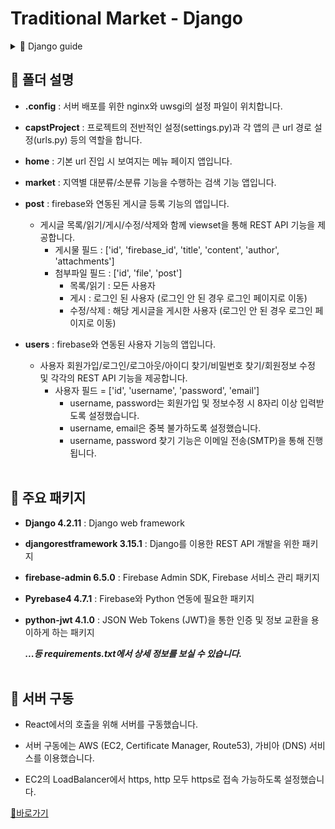 # Traditional Market - Django

<details>
<summary>📕 Django guide</summary>

- **templates** : HTML 템플릿 파일을 보관하는 폴더입니다. (이 프로젝트에서는 실행을 위한 최소한의 프론트를 작성하였습니다)

- **__init__.py** : 패키지로써 인식되기 위한 빈 파일입니다.

- **apps.py** : 앱 이름, 필드 유형 등의 앱 설정을 하는 파일입니다.

- **forms.py** : 웹 양식, 데이터 처리를 위한 폼 클래스를 정의하는 파일입니다.

- **models.py** : 데이터베이스 모델 구조를 정의하는 파일입니다.

- **serializers.py** : Django REST Framework에서 사용되는 직렬화 클래스를 정의하는 파일입니다.

- **urls.py** : URL 패턴을 정의하는 파일입니다.

- **views.py** : 요청 처리 로직, 템플릿 렌더링, API 응답 생성 등의 기능을 하는 뷰 함수를 정의하는 파일입니다.
  
<br><br>
</details>

## 🌿 폴더 설명

- **.config** : 서버 배포를 위한 nginx와 uwsgi의 설정 파일이 위치합니다.
  
- **capstProject** : 프로젝트의 전반적인 설정(settings.py)과 각 앱의 큰 url 경로 설정(urls.py) 등의 역할을 합니다.

- **home** : 기본 url 진입 시 보여지는 메뉴 페이지 앱입니다.

- **market** : 지역별 대분류/소분류 기능을 수행하는 검색 기능 앱입니다.

- **post** : firebase와 연동된 게시글 등록 기능의 앱입니다.
  * 게시글 목록/읽기/게시/수정/삭제와 함께 viewset을 통해 REST API 기능을 제공합니다.
    - 게시물 필드 : ['id', 'firebase_id', 'title', 'content', 'author', 'attachments']
    - 첨부파일 필드 : ['id', 'file', 'post']
      - 목록/읽기 : 모든 사용자
      - 게시 : 로그인 된 사용자 (로그인 안 된 경우 로그인 페이지로 이동)
      - 수정/삭제 : 해당 게시글을 게시한 사용자 (로그인 안 된 경우 로그인 페이지로 이동)

- **users** : firebase와 연동된 사용자 기능의 앱입니다.
  * 사용자 회원가입/로그인/로그아웃/아이디 찾기/비밀번호 찾기/회원정보 수정 및 각각의 REST API 기능을 제공합니다.
    - 사용자 필드 = ['id', 'username', 'password', 'email']
      - username, password는 회원가입 및 정보수정 시 8자리 이상 입력받도록 설정했습니다.
      - username, email은 중복 불가하도록 설정했습니다.
      - username, password 찾기 기능은 이메일 전송(SMTP)을 통해 진행됩니다.
<br><br>

## 🌿 주요 패키지

- **Django 4.2.11** : Django web framework

- **djangorestframework 3.15.1** : Django를 이용한 REST API 개발을 위한 패키지

- **firebase-admin 6.5.0** : Firebase Admin SDK, Firebase 서비스 관리 패키지

- **Pyrebase4 4.7.1** : Firebase와 Python 연동에 필요한 패키지

- **python-jwt 4.1.0** : JSON Web Tokens (JWT)을 통한 인증 및 정보 교환을 용이하게 하는 패키지

  ***...등 requirements.txt에서 상세 정보를 보실 수 있습니다.***
<br><br>

## 🌿 서버 구동

- React에서의 호출을 위해 서버를 구동했습니다.

- 서버 구동에는 AWS (EC2, Certificate Manager, Route53), 가비아 (DNS) 서비스를 이용했습니다.

- EC2의 LoadBalancer에서 https, http 모두 https로 접속 가능하도록 설정했습니다.

[🔗바로가기](https://tradi-market.site)


